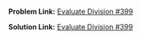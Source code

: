 **Problem Link:** [Evaluate Division #399](https://leetcode.com/problems/evaluate-division/)

**Solution Link:** [Evaluate Division #399](./Solution.java)
